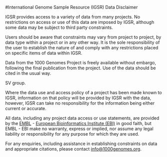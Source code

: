 #International Genome Sample Resource (IGSR) Data Disclaimer

IGSR provides access to a variety of data from many projects. No restrictions on access or use of this data are imposed by IGSR, although some data may be subject to third party constraints.

Users should be aware that constraints may vary from project to project, by data type within a project or in any other way. It is the sole responsibility of the user to establish the nature of and comply with any restrictions placed on specific items of data within IGSR.

Data from the 1000 Genomes Project is freely available without embargo, following the final publication from the project. Use of the data should be cited in the usual way.

SV group.

Where the data use and access policy of a project has been made known to IGSR, information on that policy will be provided by IGSR with the data, however, IGSR can take no responsibility for the information being either current or accurate.

All data, including any project data access or use statements, are provided by the [EMBL](http://www.embl.org) - [European Bioinformatics Institute (EBI)](http://www.ebi.ac.uk) in good faith, but EMBL - EBI make no warranty, express or implied, nor assume any legal liability or responsibility for any purpose for which they are used.

For any enquiries, including assistance in establishing constraints on data and appropriate citations, please contact info@1000genomes.org.
